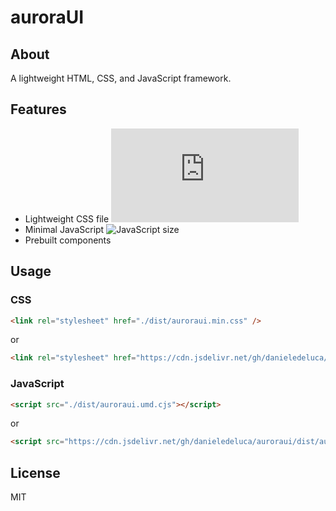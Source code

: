 # auroraUI

## About

A lightweight HTML, CSS, and JavaScript framework.

## Features

-   Lightweight CSS file ![CSS size](https://img.shields.io/github/size/danieledeluca/auroraui/dist/auroraui.min.css?label&color)
-   Minimal JavaScript ![JavaScript size](https://img.shields.io/github/size/danieledeluca/auroraui/dist/auroraui.umd.cjs?label&color)
-   Prebuilt components

## Usage

### CSS

```html
<link rel="stylesheet" href="./dist/auroraui.min.css" />
```

or

```html
<link rel="stylesheet" href="https://cdn.jsdelivr.net/gh/danieledeluca/auroraui/dist/auroraui.min.css" />
```

### JavaScript

```html
<script src="./dist/auroraui.umd.cjs"></script>
```

or

```html
<script src="https://cdn.jsdelivr.net/gh/danieledeluca/auroraui/dist/auroraui.umd.cjs"></script>
```

## License

MIT
